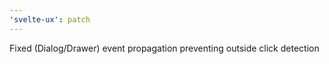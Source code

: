 ```yaml
---
'svelte-ux': patch
---
```


Fixed (Dialog/Drawer) event propagation preventing outside click detection
